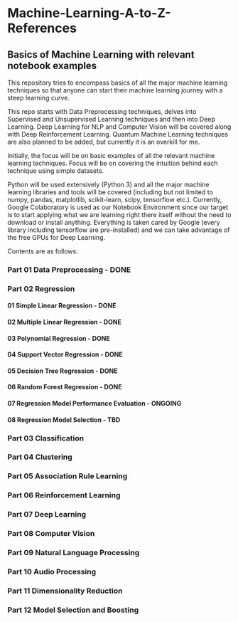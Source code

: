 # Machine-Learning-A-to-Z-References
## Basics of Machine Learning with relevant notebook examples
This repository tries to encompass basics of all the major machine learning techniques so that anyone
can start their machine learning journey with a steep learning curve.

This repo starts with Data Preprocessing techniques, delves into Supervised and Unsupervised Learning
techniques and then into Deep Learning. Deep Learning for NLP and Computer Vision will be covered
along with Deep Reinforcement Learning. Quantum Machine Learning techniques are also planned to be
added, but currently it is an overkill for me.

Initially, the focus will be on basic examples of all the relevant machine learning techniques. Focus
will be on covering the intuition behind each technique using simple datasets.

Python will be used extensively (Python 3) and all the major machine learning libraries and tools
will be covered (including but not limited to numpy, pandas, matplotlib, scikit-learn, scipy,
tensorflow etc.). Currently, Google Colaboratory is used as our Notebook Environment since our target
is to start applying what we are learning right there itself without the need to download or install
anything. Everything is taken cared by Google (every library including tensorflow are pre-installed)
and we can take advantage of the free GPUs for Deep Learning.

Contents are as follows:

### Part 01 Data Preprocessing  - DONE
### Part 02 Regression
  #### 01 Simple Linear Regression  - DONE
  #### 02 Multiple Linear Regression  - DONE
  #### 03 Polynomial Regression  - DONE
  #### 04 Support Vector Regression  - DONE
  #### 05 Decision Tree Regression  - DONE
  #### 06 Random Forest Regression  - DONE
  #### 07 Regression Model Performance Evaluation  - ONGOING
  #### 08 Regression Model Selection  - TBD
### Part 03 Classification
### Part 04 Clustering
### Part 05 Association Rule Learning
### Part 06 Reinforcement Learning
### Part 07 Deep Learning
### Part 08 Computer Vision
### Part 09 Natural Language Processing
### Part 10 Audio Processing
### Part 11 Dimensionality Reduction
### Part 12 Model Selection and Boosting
